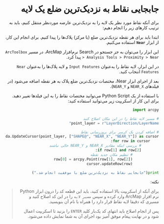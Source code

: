 <div dir='RTL'>

# جابجایی نقاط به نزدیک‌ترین ضلع یک لایه
برای آنکه نقاط مورد نظر یک لایه را به نزدیک‌ترین عارضه موردنظر منتقل کنیم، باید به ترتیب کارهای زیر را انجام دهیم:

ابتدا باید برای هر نقطه نزدیک‌ترین ضلع (یا مرکز) پلاک‌ها را پیدا کنیم. برای انجام این کار، از ابزار **`Near`** استفاده می‌کنیم.

این ابزار را می‌توان به جز جستجو در
Search
نرم‌افزار
ArcMap،
در مسیر
`ArcToolbox > Analysis Tools > Proximity > Near`
پیدا کرد.

در این ابزار، لایه نقاط را به‌عنوان 
`Input Features`
و لایه پلاک‌ها را به‌عنوان
`Near Features`
انتخاب کنید.

بعد از اجرای ابزار
Near،
مختصات نزدیک‌ترین ضلع پلاک به هر نقطه اضافه می‌شود
(در فیلدهای
`NEAR_X`
و
`NEAR_Y`).

با استفاده از یک
Python Script
می‌توانید مختصات نقاط را به این فیلدها تغییر دهید. برای این کار از اسکریپت زیر می‌توانید استفاده کنید:


```python
import arcpy

# مسیر لایه نقاط را در این مکان اصلاح کنید
point_layer = r"LayerDirection/LayerName"

# اضافه کردن یک کرسر برای بروزرسانی نقاط
with arcpy.da.UpdateCursor(point_layer, ["SHAPE@", "NEAR_X", "NEAR_Y"]) as cursor:
    for row in cursor:
        # بررسی اینکه مقادیر NEAR_X و NEAR_Y خالی نباشند
        if row[1] and row[2]:  
            # تنظیم مکان جدید نقطه
            row[0] = arcpy.Point(row[1], row[2])
            cursor.updateRow(row)

print("جابجایی نقاط به نزدیک‌ترین ضلع با موفقیت انجام شد.")
```

نکته:
> برای آنکه از اسکریپت بالا استفاده کنید، باید این قطعه کد را درون ابزار Python نرم افزار ArcMap وارد کرده و سپس `مسیر لایه` را در این کد اصلاح کنید و مسیری که دقیقا لایه نقاط قرار دارد را همراه با نام آن بنویسید.
>
>پس از انجام اصلاح باید انتهای کد یک‌بار کلید `ENTER` را بزنید تا اسکریپت اعمال شود و در نهایت پیغام موفق آمیز بود اجرای آن به شما نمایش داده می‌شود.

</div>
